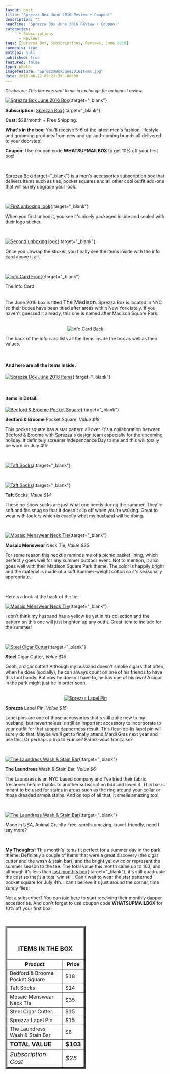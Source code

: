 ```yaml
---
layout: post
title: "Sprezza Box June 2016 Review + Coupon!"
description: ""
headline: "Sprezza Box June 2016 Review + Coupon!"
categories: 
      - Subscriptions
      - Reviews
tags: [Sprezza Box, Subscriptions, Reviews, June 2016]
comments: true
mathjax: null
published: true
featured: false
type: photo
imagefeature: "SprezzaBoxJune2016Items.jpg"
date: 2016-06-22 09:21:39 -08:00
---
```


<i><font size="2">Disclosure: This box was sent to me in exchange for an honest review.</font></i>

[![Sprezza Box June 2016 Box](http://whatsupmailbox.com/images/SprezzaBoxJune2016Box.jpg)](http://www.sprezzabox.com?rfsn=103516.e98b8){:target="_blank"}

**Subscription:** [Sprezza Box](http://www.sprezzabox.com?rfsn=103516.e98b8){:target="_blank"}

**Cost:** $28/month + Free Shipping.

**What's in the box:** You'll receive 5-6 of the latest men's fashion, lifestyle and grooming products from new and up-and-coming brands all delivered to your doorstep!

**Coupon:** Use coupon code **WHATSUPMAILBOX** to get 10% off your first box!

<br>

[Sprezza Box](http://www.sprezzabox.com?rfsn=103516.e98b8){:target="_blank"} is a men's accessories subscription box that delivers items such as ties, pocket squares and all other cool outfit add-ons that will surely upgrade your look.

<br>

[![First unboxing look](http://whatsupmailbox.com/images/SprezzaBoxJune2016OpenBox.jpg)](http://www.sprezzabox.com?rfsn=103516.e98b8){:target="_blank"}

When you first unbox it, you see it's nicely packaged inside and sealed with their logo sticker.

<br>

[![Second unboxing look](http://whatsupmailbox.com/images/SprezzaBoxJune2016OpenBox2.jpg)](http://www.sprezzabox.com?rfsn=103516.e98b8){:target="_blank"}

Once you unwrap the sticker, you finally see the items inside with the info card above it all.

<br>

[![Info Card Front](http://whatsupmailbox.com/images/SprezzaBoxJune2016Info.jpg)](http://www.sprezzabox.com?rfsn=103516.e98b8){:target="_blank"}
<figcaption>The Info Card</figcaption>

<br>

The June 2016 box is titled <big>The Madison</big>. Sprezza Box is located in NYC so their boxes have been titled after areas within New York lately. If you haven't guessed it already, this one is named after Madison Square Park.

<br>

<center><a href="http://www.sprezzabox.com?rfsn=103516.e98b8" target="_blank">
<img src="/images/SprezzaBoxJune2016Info2.jpg" border="0" style="border:none;max-width:100%;" alt="Info Card Back" />
</a></center>

The back of the info card lists all the items inside the box as well as their values.

<br>

<H4>And here are all the items inside:</H4>

[![Sprezza Box June 2016 Items](http://whatsupmailbox.com/images/SprezzaBoxJune2016Items.jpg)](http://www.sprezzabox.com?rfsn=103516.e98b8){:target="_blank"}

<br>

<H4>Items in Detail:</H4>

[![Bedford & Broome Pocket Square](http://whatsupmailbox.com/images/SprezzaBoxJune2016BedfordAndBroomePocketSquare.jpg)](http://www.sprezzabox.com?rfsn=103516.e98b8){:target="_blank"}

**Bedford & Broome** Pocket Square, *Value $18*

This pocket square has a star pattern all over. It's a collaboration between Bedford & Broome with Sprezza's design team especially for the upcoming holiday. It definitely screams Independance Day to me and this will totally be worn on July 4th!

<br>

[![Taft Socks](http://whatsupmailbox.com/images/SprezzaBoxJune2016TaftSocks.jpg)](http://www.sprezzabox.com?rfsn=103516.e98b8){:target="_blank"}

<br>

[![Taft Socks](http://whatsupmailbox.com/images/SprezzaBoxJune2016TaftSocks2.jpg)](http://www.sprezzabox.com?rfsn=103516.e98b8){:target="_blank"}

**Taft** Socks, *Value $14*

These no-show socks are just what one needs during the summer. They're soft and fits snug so that it doesn't slip off when you're walking. Great to wear with loafers which is exactly what my husband will be doing.

<br>

[![Mosaic Menswear Neck Tie](http://whatsupmailbox.com/images/SprezzaBoxJune2016MosaicMenswearNeckTie.jpg)](http://www.sprezzabox.com?rfsn=103516.e98b8){:target="_blank"}

**Mosaic Menswear** Neck Tie, *Value $35*

For some reason this necktie reminds me of a picnic basket lining, which perfectly goes well for any summer outdoor event. Not to mention, it also goes well with their Madison Square Park theme. The color is happily bright and the material is made of a soft Summer-weight cotton so it's seasonally appropriate.

<br>

Here's a look at the back of the tie:

[![Mosaic Menswear Neck Tie](http://whatsupmailbox.com/images/SprezzaBoxJune2016MosaicMenswearNeckTie2.jpg)](http://www.sprezzabox.com?rfsn=103516.e98b8){:target="_blank"}

I don't think my husband has a yellow tie yet in his collection and the pattern on this one will just brighten up any outfit. Great item to include for the summer!

<br>

[![Steel Cigar Cutter](http://whatsupmailbox.com/images/SprezzaBoxJune2016SteelCigarCutter.jpg)](http://www.sprezzabox.com?rfsn=103516.e98b8){:target="_blank"}

**Steel** Cigar Cutter, *Value $15*

Oooh, a cigar cutter! Although my husband doesn't smoke cigars that often, when he does (socially), he can always count on one of his friends to have this tool handy. But now he doesn't have to, he has one of his own! A cigar in the park might just be in order soon.

<br>

<center><a href="http://www.sprezzabox.com?rfsn=103516.e98b8" target="_blank">
<img src="/images/SprezzaBoxJune2016SprezzaLapelPin.jpg" border="0" style="border:none;max-width:100%;" alt="Sprezza Lapel Pin" />
</a></center>

**Sprezza** Lapel Pin, *Value $15*

Lapel pins are one of those accessories that's still quite new to my husband, but nevertheless is still an important accessory to incorporate to your outfit for that supper dapperness result. This fleur-de-lis lapel pin will surely do that. Maybe we'll get to finally attend Mardi Gras next year and use this. Or perhaps a trip to France? Parlez-vous française?

<br>

[![The Laundress Wash & Stain Bar](http://whatsupmailbox.com/images/SprezzaBoxJune2016TheLaundressWashAndStainBar.jpg)](http://www.sprezzabox.com?rfsn=103516.e98b8){:target="_blank"}

**The Laundress** Wash & Stain Bar, *Value $6*

The Laundress is an NYC based company and I've tried their fabric freshener before thanks to another subscription box and loved it. This bar is meant to be used for stains in areas such as the ring around your collar or those dreaded armpit stains. And on top of all that, it smells amazing too!

<br>

[![The Laundress Wash & Stain Bar](http://whatsupmailbox.com/images/SprezzaBoxJune2016TheLaundressWashAndStainBar2.jpg)](http://www.sprezzabox.com?rfsn=103516.e98b8){:target="_blank"}

Made in USA, Animal Cruelty Free, smells amazing, travel-friendly, need I say more?

<br>

<i class="icon-exclamation-sign"></i> **My Thoughts:** This month's items fit perfect for a summer day in the park theme. Definitely a couple of items that were a great discovery (the cigar cutter and the wash & stain bar), and the bright yellow color represent the summer season to the tee. The total value this month came up to 103, and although it's less than [last month's box](http://whatsupmailbox.com/subscriptions/reviews/Sprezza-Box-Subscription-May-2016-Review-Coupon/){:target="_blank"}, it's still quadruple the cost so that's a total win still. Can't wait to wear the star patterned pocket square for July 4th. I can't believe it's just around the corner, time surely flies!

Not a subscriber? You can [join here](http://www.sprezzabox.com?rfsn=103516.e98b8) to start receiving their monthly dapper accessories. And don't forget to use coupon code **WHATSUPMAILBOX** for 10% off your first box!

<br>

<TABLE  BORDER="5" style="width:50%">
   <TR>
      <TH COLSPAN="2">
         <H3><BR><center>ITEMS IN THE BOX</center></H3>
      </TH>
   </TR>
      <TH>Product</TH>
      <TH>Price</TH>
  <TR>
      <TD>Bedford & Broome Pocket Square</TD>
      <TD>$18</TD>
   </TR>
  <TR>
      <TD>Taft Socks</TD>
      <TD>$14</TD>
   </TR>
   <TR>
      <TD>Mosaic Menswear Neck Tie</TD>
      <TD>$35</TD>
   </TR>
    <TR>
      <TD>Steel Cigar Cutter</TD>
      <TD>$15</TD>
   </TR>
    <TR>
      <TD>Sprezza Lapel Pin</TD>
      <TD>$15</TD>
   </TR>
    <TR>
      <TD>The Laundress Wash & Stain Bar</TD>
      <TD>$6</TD>
   </TR>
   <TR>
      <TD><b><big>TOTAL VALUE</big></b></TD>
      <TD><b><big>$103</big></b></TD>
   </TR>
   <TR>
      <TD><i><big>Subscription Cost</big></i></TD>
      <TD><i><big>$25</big></i></TD>
   </TR>
</TABLE>

